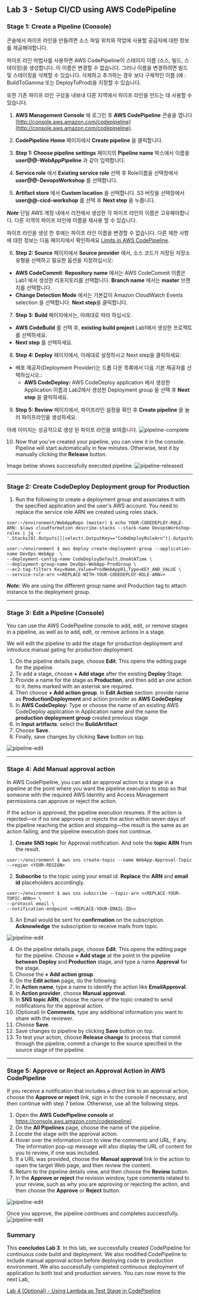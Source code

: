 
## Lab 3 - Setup CI/CD using AWS CodePipeline

### Stage 1: Create a Pipeline (Console)

콘솔에서 파이프 라인을 만들려면 소스 파일 위치와 작업에 사용할 공급자에 대한 정보를 제공해야합니다.

파이프 라인 마법사를 사용하면 AWS CodePipeline이 스테이지 이름 (소스, 빌드, 스테이징)을 생성합니다. 이 이름은 변경할 수 없습니다. 그러나 이름을 변경하려면 빌드 및 스테이징을 삭제할 수 있습니다. 삭제하고 추가하는 경우 보다 구체적인 이름 (예 : BuildToGamma 또는 DeployToProd)을 지정할 수 있습니다.

또한 기존 파이프 라인 구성을 내보내 다른 지역에서 파이프 라인을 만드는 데 사용할 수 있습니다.

1. **AWS Management Console** 에 로그인 후 **AWS CodePipeline** 콘솔을 엽니다 [http://console.aws.amazon.com/codepipeline](http://console.aws.amazon.com/codepipeline).

2. **CodePipeline Home** 페이지에서 **Create pipeline** 을 클릭합니다.

3. **Step 1: Choose pipeline settings** 페이지의 **Pipeline name** 박스에서 이름을 **user@@-WebAppPipeline** 과 같이 입력합니다.

4. **Service role** 에서 **Existing service role** 선택 후 Role이름을 선택창에서 **user@@-DevopsWorkshop** 를 선택합니다.

5. **Artifact store** 에서 **Custom location** 을 선택합니다. S3 버킷을 선택창에서 **user@@-cicd-workshop** 를 선택 후 **Next step** 을 누릅니다.

**_Note_**
단일 AWS 계정 내에서 리전에서 생성한 각 파이프 라인의 이름은 고유해야합니다. 다른 지역의 파이프 라인에 이름을 재사용 할 수 있습니다.

파이프 라인을 생성 한 후에는 파이프 라인 이름을 변경할 수 없습니다. 다른 제한 사항에 대한 정보는 다음 페이지에서 확인하세요 [Limits in AWS CodePipeline](https://docs.aws.amazon.com/codepipeline/latest/userguide/limits.html).

6. **Step 2: Source** 페이지에서 **Source provider** 에서, 소스 코드가 저장된 저장소 유형을 선택하고 필요한 옵션을 지정하십시오:
  - **AWS CodeCommit**: **Repository name** 에서는 AWS CodeCommit 이름은 Lab1 에서 생성한 리포지토리를 선택합니다. 
**Branch name** 에서는 **master** 브랜치를 선택합니다.
- **Change Detection Mode** 에서는 기본값이 Amazon CloudWatch Events selection 을 선택합니다. **Next step**을 클릭합니다.

7. **Step 3: Build** 페이지에서는, 아래대로 따라 하십시오.
  - **AWS CodeBuild** 를 선택 후, **existing build project** Lab1에서 생성한 프로젝트를 선택하세요.
  - **Next step** 를 선택하세요.

8. **Step 4: Deploy** 페이지에서, 아래대로 설정하시고 Next step을 클릭하세요:
  - 배포 제공자(Deployment Provider)는 드롭 다운 목록에서 다음 기본 제공자를 선택하십시오.:
    + **AWS CodeDeploy:** AWS CodeDeploy application 에서 생성한 Application 이름과 Lab2에서 생성한 Deployment group 을 선택 후 **Next step** 을 클릭하세요.

9. **Step 5: Review** 페이지에서, 파이프라인 설정을 확인 후 **Create pipeline** 을 눌러 파이프라인을 생성하세요.

아래 이미지는 성공적으로 생성 된 파이프 라인을 보여줍니다.
![pipeline-complete](./img/Lab3-Stage1-Complete.PNG)

10. Now that you've created your pipeline, you can view it in the console. Pipeline will start automatically in few minutes. Otherwise, test it by manually clicking the **Release** button.

Image below shows successfully executed pipeline.
![pipeline-released](./img/Lab3-Stage1-Complete-released.PNG)

***

### Stage 2: Create CodeDeploy Deployment group for Production

1. Run the following to create a deployment group and associates it with the specified application and the user's AWS account. You need to replace the service role ARN we created using roles stack.

```console
user:~/environment/WebAppRepo (master) $ echo YOUR-CODEDEPLOY-ROLE-ARN: $(aws cloudformation describe-stacks --stack-name DevopsWorkshop-roles | jq -r '.Stacks[0].Outputs[]|select(.OutputKey=="CodeDeployRoleArn")|.OutputValue')

user:~/environment $ aws deploy create-deployment-group --application-name DevOps-WebApp  \
--deployment-config-name CodeDeployDefault.OneAtATime \
--deployment-group-name DevOps-WebApp-ProdGroup \
--ec2-tag-filters Key=Name,Value=ProdWebApp01,Type=KEY_AND_VALUE \
--service-role-arn <<REPLACE-WITH-YOUR-CODEDEPLOY-ROLE-ARN>>
```

**_Note:_** We are using the different group name and Production tag to attach instance to the deployment group.

***

### Stage 3: Edit a Pipeline (Console)

You can use the AWS CodePipeline console to add, edit, or remove stages in a pipeline, as well as to add, edit, or remove actions in a stage.

We will edit the pipeline to add the stage for production deployment and introduce manual gating for production deployment.

1. On the pipeline details page, choose **Edit**. This opens the editing page for the pipeline.
2. To add a stage, choose **+ Add stage** after the existing **Deploy** Stage.
3. Provide a name for the stage as **Production**, and then add an one action to it. Items marked with an asterisk are required.
4. Then choose **+ Add action group**. In **Edit Action** section: provide name as **ProductionDeployment** and action provider as **AWS CodeDeploy**
5. In **AWS CodeDeploy:** Type or choose the name of an existing AWS CodeDeploy application in Application name and the name the **production deployment group** created previous stage
7. In **Input artifacts**: select the **BuildArtifact**
8. Choose **Save**.
9. Finally, save changes by clicking **Save** button on top.

![pipeline-edit](./img/Lab3-Stage3-Editing2.PNG)
***

### Stage 4: Add Manual approval action

In AWS CodePipeline, you can add an approval action to a stage in a pipeline at the point where you want the pipeline execution to stop so that someone with the required AWS Identity and Access Management permissions can approve or reject the action.

If the action is approved, the pipeline execution resumes. If the action is rejected—or if no one approves or rejects the action within seven days of the pipeline reaching the action and stopping—the result is the same as an action failing, and the pipeline execution does not continue.

1. **Create SNS topic** for Approval notification. And note the **topic ARN** from the result.

```console
user:~/environment $ aws sns create-topic --name WebApp-Approval-Topic --region <YOUR-REGION>
```

2. **Subscribe** to the topic using your email id. **Replace** the **ARN** and **email id** placeholders accordingly.

```console
user:~/environment $ aws sns subscribe --topic-arn <<REPLACE-YOUR-TOPIC-ARN>> \
--protocol email \
--notification-endpoint <<REPLACE-YOUR-EMAIL-ID>>
```

3. An Email would be sent for **confirmation** on the subscription. **Acknowledge** the subscription to receive mails from topic.

![pipeline-edit](./img/Lab4-Stage4-Step3-Confirm-MustDoOrErrorOccurs.PNG)

4. On the pipeline details page, choose **Edit**. This opens the editing page for the pipeline. Choose **+ Add stage** at the point in the pipeline **between Deploy** and **Production** stage, and type a name **Approval** for the stage.
5. Choose the **+ Add action group**.
6. On the **Edit action** page, do the following:
7. In **Action name**, type a name to identify the action like **EmailApproval**.
8. In **Action provider**, choose **Manual approval**.
9. In **SNS topic ARN**, choose the name of the topic created to send notifications for the approval action.
10. (Optional) In **Comments**, type any additional information you want to share with the reviewer.
11. Choose **Save**.
12. Save changes to pipeline by clicking **Save** button on top.
13. To test your action, choose **Release change** to process that commit through the pipeline, commit a change to the source specified in the source stage of the pipeline.

***

### Stage 5: Approve or Reject an Approval Action in AWS CodePipeline

If you receive a notification that includes a direct link to an approval action, choose the **Approve or reject** link, sign in to the console if necessary, and then continue with step 7 below. Otherwise, use all the following steps.

1. Open the **AWS CodePipeline console** at https://console.aws.amazon.com/codepipeline/.
2. On the **All Pipelines** page, choose the name of the pipeline.
3. _Locate_ the stage with the approval action.
4. Hover over the information icon to view the comments and URL, if any. The information pop-up message will also display the URL of content for you to review, if one was included.
5. If a URL was provided, choose the **Manual approval** link in the action to open the target Web page, and then review the content.
6. Return to the pipeline details view, and then choose the **Review** button.
7. In the **Approve or reject** the revision window, type comments related to your review, such as why you are approving or rejecting the action, and then choose the **Approve** or **Reject** button.

![pipeline-edit](./img/Lab4-Stage5-ApprovalPipeline.PNG)

Once you approve, the pipeline continues and completes successfully.
![pipeline-edit](./img/Lab4-CompletePipeline.png)

### Summary

This **concludes Lab 3**. In this lab, we successfully created CodePipeline for continuous code build and deployment. We also modified CodePipeline to include manual approval action before deploying code to production environment. We also successfully completed continuous deployment of application to both test and production servers. You can now move to the next Lab,

[Lab 4 (Optional) - Using Lambda as Test Stage in CodePipeline](4_Lab4.md)
